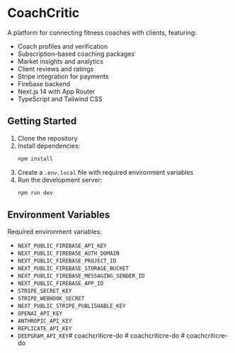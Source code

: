 # CoachCritic

A platform for connecting fitness coaches with clients, featuring:
- Coach profiles and verification
- Subscription-based coaching packages
- Market insights and analytics
- Client reviews and ratings
- Stripe integration for payments
- Firebase backend
- Next.js 14 with App Router
- TypeScript and Tailwind CSS

## Getting Started

1. Clone the repository
2. Install dependencies:
   ```bash
   npm install
   ```
3. Create a `.env.local` file with required environment variables
4. Run the development server:
   ```bash
   npm run dev
   ```

## Environment Variables

Required environment variables:
- `NEXT_PUBLIC_FIREBASE_API_KEY`
- `NEXT_PUBLIC_FIREBASE_AUTH_DOMAIN`
- `NEXT_PUBLIC_FIREBASE_PROJECT_ID`
- `NEXT_PUBLIC_FIREBASE_STORAGE_BUCKET`
- `NEXT_PUBLIC_FIREBASE_MESSAGING_SENDER_ID`
- `NEXT_PUBLIC_FIREBASE_APP_ID`
- `STRIPE_SECRET_KEY`
- `STRIPE_WEBHOOK_SECRET`
- `NEXT_PUBLIC_STRIPE_PUBLISHABLE_KEY`
- `OPENAI_API_KEY`
- `ANTHROPIC_API_KEY`
- `REPLICATE_API_KEY`
- `DEEPGRAM_API_KEY`#   c o a c h c r i t i c r e - d o  
 #   c o a c h c r i t i c r e - d o  
 #   c o a c h c r i t i c r e - d o  
 